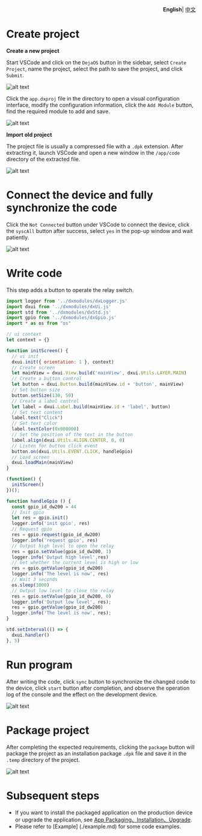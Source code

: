 <p align="right">
    <b>English</b>| <a href="./demo_CN.md">中文</a>
</p>

# Create project

**Create a new project**

Start VSCode and click on the `DejaOS` button in the sidebar, select `Create Project`, name the project, select the path to save the project, and click `Submit`.

![alt text](image/demo-2.gif)

Click the `app.dxproj` file in the directory to open a visual configuration interface, modify the configuration information, click the `Add Module` button, find the required module to add and save.

![alt text](image/demo-4.gif)

**Import old project**

The project file is usually a compressed file with a `.dpk` extension. After extracting it, launch VSCode and open a new window in the `/app/code` directory of the extracted file.

![alt text](image/demo-12.gif)

# Connect the device and fully synchronize the code

Click the `Not Connected` button under VSCode to connect the device, click the `syscAll` button after success, select `yes` in the pop-up window and wait patiently.

![alt text](image/demo-6.gif)

# Write code

This step adds a button to operate the relay switch.

```javascript
import logger from '../dxmodules/dxLogger.js'
import dxui from '../dxmodules/dxUi.js'
import std from '../dxmodules/dxStd.js'
import gpio from '../dxmodules/dxGpio.js'
import * as os from "os"

// ui context
let context = {}

function initScreen() {
  // ui init
  dxui.init({ orientation: 1 }, context)
  // Create screen
  let mainView = dxui.View.build('mainView', dxui.Utils.LAYER.MAIN)
  // Create a button control
  let button = dxui.Button.build(mainView.id + 'button', mainView)
  // Set button size
  button.setSize(130, 50)
  // Create a label control
  let label = dxui.Label.build(mainView.id + 'label', button)
  // Set text content
  label.text("Click")
  // Set text color
  label.textColor(0x000000)
  // Set the position of the text in the button
  label.align(dxui.Utils.ALIGN.CENTER, 0, 0)
  // Listen for button click event
  button.on(dxui.Utils.EVENT.CLICK, handleGpio)
  // Load screen
  dxui.loadMain(mainView)
}

(function() {
  initScreen()
})();

function handleGpio () {
  const gpio_id_dw200 = 44
  // Init gpio
  let res = gpio.init()
  logger.info('init gpio', res)
  // Request gpio
  res = gpio.request(gpio_id_dw200)
  logger.info('request gpio', res)
  // Output high level to open the relay
  res = gpio.setValue(gpio_id_dw200, 1)
  logger.info('Output high level',res)
  // Get whether the current level is high or low
  res = gpio.getValue(gpio_id_dw200)
  logger.info('The level is now', res)
  // Wait 3 seconds
  os.sleep(3000)
  // Output low level to close the relay
  res = gpio.setValue(gpio_id_dw200, 0)
  logger.info('Output low level', res);
  res = gpio.getValue(gpio_id_dw200)
  logger.info('The level is now', res);
}

std.setInterval(() => {
  dxui.handler()
}, 5)
```

# Run program

After writing the code, click `sync` button to synchronize the changed code to the device, click `start` button after completion, and observe the operation log of the console and the effect on the development device.

![alt text](image/demo-8.gif)

# Package project

After completing the expected requirements, clicking the `package` button will package the project as an installation package `.dpk` file and save it in the `.temp` directory of the project.

![alt text](image/demo-10.gif)

# Subsequent steps

- If you want to install the packaged application on the production device or upgrade the application, see [App Packaging、Installation、Upgrade](./app.md).
- Please refer to [Example] (./example.md) for some code examples.